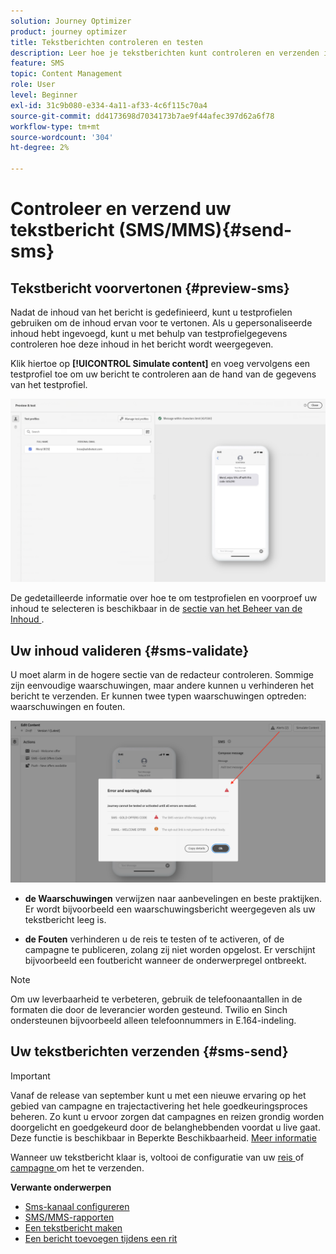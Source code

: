 ```yaml
---
solution: Journey Optimizer
product: journey optimizer
title: Tekstberichten controleren en testen
description: Leer hoe je tekstberichten kunt controleren en verzenden in Journey Optimizer
feature: SMS
topic: Content Management
role: User
level: Beginner
exl-id: 31c9b080-e334-4a11-af33-4c6f115c70a4
source-git-commit: dd4173698d7034173b7ae9f44afec397d62a6f78
workflow-type: tm+mt
source-wordcount: '304'
ht-degree: 2%

---
```


# Controleer en verzend uw tekstbericht (SMS/MMS){#send-sms}

## Tekstbericht voorvertonen {#preview-sms}

Nadat de inhoud van het bericht is gedefinieerd, kunt u testprofielen gebruiken om de inhoud ervan voor te vertonen. Als u gepersonaliseerde inhoud hebt ingevoegd, kunt u met behulp van testprofielgegevens controleren hoe deze inhoud in het bericht wordt weergegeven.

Klik hiertoe op **[!UICONTROL Simulate content]** en voeg vervolgens een testprofiel toe om uw bericht te controleren aan de hand van de gegevens van het testprofiel.

![](assets/sms_preview_2.png)

De gedetailleerde informatie over hoe te om testprofielen en voorproef uw inhoud te selecteren is beschikbaar in de [ sectie van het Beheer van de Inhoud ](../content-management/preview-test.md).

## Uw inhoud valideren {#sms-validate}

U moet alarm in de hogere sectie van de redacteur controleren. Sommige zijn eenvoudige waarschuwingen, maar andere kunnen u verhinderen het bericht te verzenden. Er kunnen twee typen waarschuwingen optreden: waarschuwingen en fouten.

![](assets/sms-alert-button.png)

* **de Waarschuwingen** verwijzen naar aanbevelingen en beste praktijken. Er wordt bijvoorbeeld een waarschuwingsbericht weergegeven als uw tekstbericht leeg is.

* **de Fouten** verhinderen u de reis te testen of te activeren, of de campagne te publiceren, zolang zij niet worden opgelost. Er verschijnt bijvoorbeeld een foutbericht wanneer de onderwerpregel ontbreekt.


>[!NOTE]
>
> Om uw leverbaarheid te verbeteren, gebruik de telefoonaantallen in de formaten die door de leverancier worden gesteund. Twilio en Sinch ondersteunen bijvoorbeeld alleen telefoonnummers in E.164-indeling.

## Uw tekstberichten verzenden {#sms-send}

>[!IMPORTANT]
>
>Vanaf de release van september kunt u met een nieuwe ervaring op het gebied van campagne en trajectactivering het hele goedkeuringsproces beheren. Zo kunt u ervoor zorgen dat campagnes en reizen grondig worden doorgelicht en goedgekeurd door de belanghebbenden voordat u live gaat. Deze functie is beschikbaar in Beperkte Beschikbaarheid. [Meer informatie](../test-approve/gs-approval.md)

Wanneer uw tekstbericht klaar is, voltooi de configuratie van uw [ reis ](../building-journeys/journey-gs.md) of [ campagne ](../campaigns/create-campaign.md) om het te verzenden.

**Verwante onderwerpen**

* [Sms-kanaal configureren](sms-configuration.md)
* [SMS/MMS-rapporten](../reports/journey-global-report.md#sms-global)
* [Een tekstbericht maken](create-sms.md)
* [Een bericht toevoegen tijdens een rit](../building-journeys/journeys-message.md)
